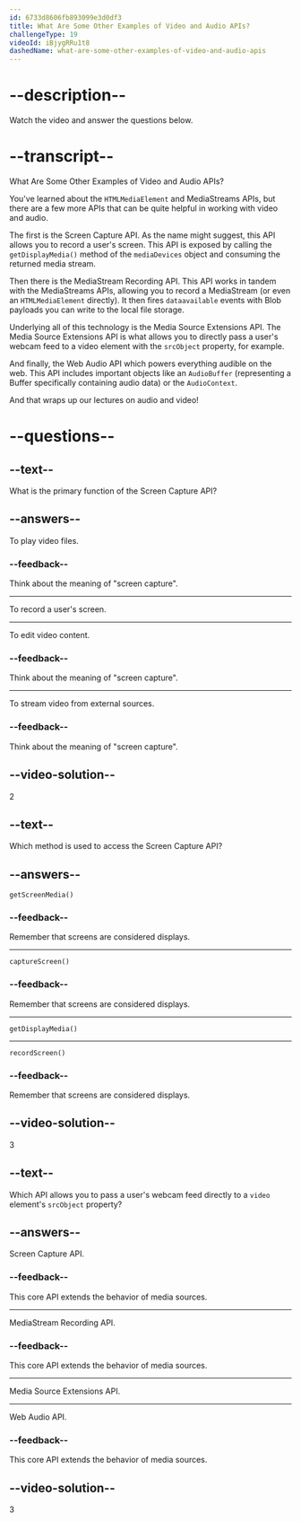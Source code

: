 ```yaml
---
id: 6733d8606fb893099e3d0df3
title: What Are Some Other Examples of Video and Audio APIs?
challengeType: 19
videoId: iBjygRRu1t8
dashedName: what-are-some-other-examples-of-video-and-audio-apis
---
```


# --description--

Watch the video and answer the questions below.

# --transcript--

What Are Some Other Examples of Video and Audio APIs?

You've learned about the `HTMLMediaElement` and MediaStreams APIs, but there are a few more APIs that can be quite helpful in working with video and audio.

The first is the Screen Capture API. As the name might suggest, this API allows you to record a user's screen. This API is exposed by calling the `getDisplayMedia()` method of the `mediaDevices` object and consuming the returned media stream.

Then there is the MediaStream Recording API. This API works in tandem with the MediaStreams APIs, allowing you to record a MediaStream (or even an `HTMLMediaElement` directly). It then fires `dataavailable` events with Blob payloads you can write to the local file storage.

Underlying all of this technology is the Media Source Extensions API. The Media Source Extensions API is what allows you to directly pass a user's webcam feed to a video element with the `srcObject` property, for example. 

And finally, the Web Audio API which powers everything audible on the web. This API includes important objects like an `AudioBuffer` (representing a Buffer specifically containing audio data) or the `AudioContext`. 

And that wraps up our lectures on audio and video!

# --questions--

## --text--

What is the primary function of the Screen Capture API?

## --answers--

To play video files.

### --feedback--

Think about the meaning of "screen capture".

---

To record a user's screen.

---

To edit video content.

### --feedback--

Think about the meaning of "screen capture".

---

To stream video from external sources.

### --feedback--

Think about the meaning of "screen capture".

## --video-solution--

2

## --text--

Which method is used to access the Screen Capture API?

## --answers--

`getScreenMedia()`

### --feedback--

Remember that screens are considered displays.

---

`captureScreen()`

### --feedback--

Remember that screens are considered displays.

---

`getDisplayMedia()`

---

`recordScreen()`

### --feedback--

Remember that screens are considered displays.

## --video-solution--

3

## --text--

Which API allows you to pass a user's webcam feed directly to a `video` element's `srcObject` property?

## --answers--

Screen Capture API.

### --feedback--

This core API extends the behavior of media sources.

---

MediaStream Recording API.

### --feedback--

This core API extends the behavior of media sources.

---

Media Source Extensions API.

---

Web Audio API.

### --feedback--

This core API extends the behavior of media sources.

## --video-solution--

3
